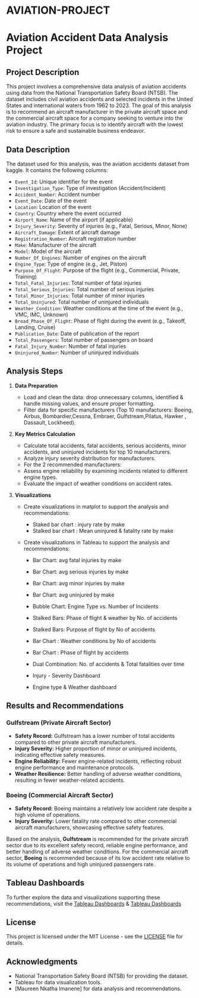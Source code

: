 # AVIATION-PROJECT
# Aviation Accident Data Analysis Project

## Project Description

This project involves a comprehensive data analysis of aviation accidents using data from the National Transportation Safety Board (NTSB). The dataset includes civil aviation accidents and selected incidents in the United States and international waters from 1962 to 2023. The goal of this analysis is to recommend an aircraft manufacturer in the private aircraft space and the commercial aircraft space for a company seeking to venture into the aviation industry. The primary focus is to identify aircraft with the lowest risk to ensure a safe and sustainable business endeavor.

## Data Description

The dataset used for this analysis, was the aviation accidents dataset from kaggle. It contains the following columns:

- `Event_Id`: Unique identifier for the event
- `Investigation_Type`: Type of investigation (Accident/Incident)
- `Accident_Number`: Accident number
- `Event_Date`: Date of the event
- `Location`: Location of the event
- `Country`: Country where the event occurred
- `Airport_Name`: Name of the airport (if applicable)
- `Injury_Severity`: Severity of injuries (e.g., Fatal, Serious, Minor, None)
- `Aircraft_Damage`: Extent of aircraft damage
- `Registration_Number`: Aircraft registration number
- `Make`: Manufacturer of the aircraft
- `Model`: Model of the aircraft
- `Number_Of_Engines`: Number of engines on the aircraft
- `Engine_Type`: Type of engine (e.g., Jet, Piston)
- `Purpose_Of_Flight`: Purpose of the flight (e.g., Commercial, Private, Training)
- `Total_Fatal_Injuries`: Total number of fatal injuries
- `Total_Serious_Injuries`: Total number of serious injuries
- `Total_Minor_Injuries`: Total number of minor injuries
- `Total_Uninjured`: Total number of uninjured individuals
- `Weather_Condition`: Weather conditions at the time of the event (e.g., VMC, IMC, Unknown)
- `Broad_Phase_Of_Flight`: Phase of flight during the event (e.g., Takeoff, Landing, Cruise)
- `Publication_Date`: Date of publication of the report
- `Total_Passengers`: Total number of passengers on board
- `Fatal_Injury_Number`: Number of fatal injuries
- `Uninjured_Number`: Number of uninjured individuals

## Analysis Steps

1. **Data Preparation**
   - Load and clean the data: drop unnecessary columns, identified & handle missing values, and ensure proper formatting.
   - Filter data for specific manufacturers (Top 10 manufacturers: Boeing, Airbus, Bombardier,Cessna, Embraer, Gulfstream,Pilatus, Hawker , Dassault, Lockheed).

2. **Key Metrics Calculation**
   - Calculate total accidents, fatal accidents, serious accidents, minor accidents, and uninjured incidents for top 10 manufacturers.
   - Analyze injury severity distribution for manufacturers.
   - For the 2 recommended manufacturers:
   - Assess engine reliability by examining incidents related to different engine types.
   - Evaluate the impact of weather conditions on accident rates.
     

3. **Visualizations**
   - Create visualizations in matplot to support the analysis and recommendations:
     - Staked bar chart : injury rate by make
     - Stalked bar chart : Mean uninjured & fatality rate by make
   
   - Create visualizations in Tableau to support the analysis and recommendations:
     - Bar Chart: avg fatal injuries by make
     - Bar Chart: avg serious injuries by make
     - Bar Chart: avg minor injuries by make
     - Bar Chart: avg uninjured by make
     - Bubble Chart: Engine Type vs. Number of Incidents
     - Stalked Bars: Phase of flight & weather by No. of accidents
     - Stalked Bars: Purpose of flight by No of accidents
     - Bar Chart : Weather conditions by No of accidents
     - Bar Chart : Phase of flight by accidents
     - Dual Combination: No. of accidents & Total fatalities over time
     
     - Injury - Severity Dashboard
     - Engine type & Weather dashboard

## Results and Recommendations

### Gulfstream (Private Aircraft Sector)
- **Safety Record:** Gulfstream has a lower number of total accidents compared to other private aircraft manufacturers.
- **Injury Severity:** Higher proportion of minor or uninjured incidents, indicating effective safety measures.
- **Engine Reliability:** Fewer engine-related incidents, reflecting robust engine performance and maintenance protocols.
- **Weather Resilience:** Better handling of adverse weather conditions, resulting in fewer weather-related accidents.

### Boeing (Commercial Aircraft Sector)
- **Safety Record:** Boeing maintains a relatively low accident rate despite a high volume of operations.
- **Injury Severity:** Lower fatality rate compared to other commercial aircraft manufacturers, showcasing effective safety features.

Based on the analysis, **Gulfstream** is recommended for the private aircraft sector due to its excellent safety record, reliable engine performance, and better handling of adverse weather conditions. For the commercial aircraft sector, **Boeing** is recommended because of its low accident rate relative to its volume of operations and high uninjured passengers rate.
## Tableau Dashboards

To further explore the data and visualizations supporting these recommendations, visit the [Tableau Dashboards](https://public.tableau.com/views/Imanene-Phase1-project-InjuryseverityDashboard/InjuryseverityDashboard?:language=en-US&publish=yes&:sid=&:display_count=n&:origin=viz_share_link) & [Tableau Dashboards](https://public.tableau.com/views/Imanene-Phase1-project-enginetypeweatherDashboard/EnginetypeWeatherdashboard?:language=en-US&publish=yes&:sid=&:display_count=n&:origin=viz_share_link)

## License

This project is licensed under the MIT License - see the [LICENSE](LICENSE) file for details.

## Acknowledgments

- National Transportation Safety Board (NTSB) for providing the dataset.
- Tableau for data visualization tools.
- [Maureen Nkatha Imanene] for data analysis and recommendations.
